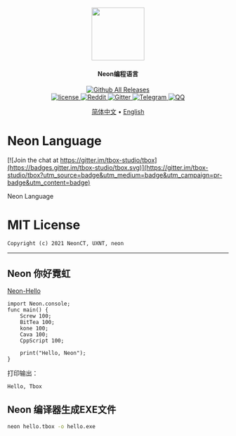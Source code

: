 <div align="center">
	<h1>
	<a href="https://github.com/tbox-studio/tbox-language">
	<img src="https://github.com/uxnt/NeonLang/blob/main/NeonCT.png" height="120" >
	</a>
	</h1>
	<h4>Neon编程语言</h4>
	
  <div>
	<!--
    <a href="https://github.com/tbox-studio/tbox-language/actions?query=workflow%3AWindows">
      <img src="https://img.shields.io/github/workflow/status/tbox-studio/tbox-language/Windows/dev.svg?style=flat-square&logo=windows" alt="github-ci" />
    </a>
    <a href="https://github.com/tbox-studio/tbox-language/actions?query=workflow%3ALinux">
      <img src="https://img.shields.io/github/workflow/status/tbox-studio/tbox-language/Linux/dev.svg?style=flat-square&logo=linux" alt="github-ci" />
    </a>
    <a href="https://github.com/tbox-studio/tbox-language/actions?query=workflow%3AmacOS">
      <img src="https://img.shields.io/github/workflow/status/tbox-studio/tbox-language/macOS/dev.svg?style=flat-square&logo=apple" alt="github-ci" />
    </a>
    <a href="https://github.com/tbox-studio/tbox-language/actions?query=workflow%3AAndroid">
      <img src="https://img.shields.io/github/workflow/status/tbox-studio/tbox-language/Android/dev.svg?style=flat-square&logo=android" alt="github-ci" />
    </a>
	-->
    <a href="https://github.com/tbox-studio/tbox-language/releases">
      <img src="https://img.shields.io/github/release/tbox-studio/tbox-language.svg?style=flat-square" alt="Github All Releases" /> 
    </a> 
  </div>
  <div>
    <a href="https://github.com/tbox-studio/tbox-language/blob/master/LICENSE">
      <img src="https://img.shields.io/github/license/tbox-studio/tbox-language.svg?colorB=f48041&style=flat-square" alt="license" />
    </a>
    <a href="https://www.reddit.com/r/tbox_language/">
      <img src="https://img.shields.io/badge/chat-on%20reddit-ff3f34.svg?style=flat-square" alt="Reddit" />
    </a>
    <a href="https://gitter.im/tbox-studio/tbox-language?utm_source=badge&utm_medium=badge&utm_campaign=pr-badge&utm_content=badge">
      <img src="https://img.shields.io/gitter/room/tbox-studio/tbox-language.svg?style=flat-square&colorB=96c312" alt="Gitter" />
    </a>
    <a href="https://t.me/tbox_language">
      <img src="https://img.shields.io/badge/chat-on%20telegram-blue.svg?style=flat-square" alt="Telegram" />
    </a>
    <a href="https://jq.qq.com/?_wv=1027&k=evYz1PC3">
      <img src="https://img.shields.io/badge/chat-on%20QQ-ff69b4.svg?style=flat-square" alt="QQ" />
    </a>
	  <!--
    <a href="https://tboox.org/donation/">
      <img src="https://img.shields.io/badge/donate-us-orange.svg?style=flat-square" alt="Donate" />
    </a>  
	  -->
  </div>
	
	
[简体中文](tbox-grammatical-norm-lang/tbox-grammatical-norm-zh-cn.md) • [English](tbox-grammatical-norm-lang/tbox-grammatical-norm-en-us.md)
	
</div>





# Neon Language

[![Join the chat at https://gitter.im/tbox-studio/tbox](https://badges.gitter.im/tbox-studio/tbox.svg)](https://gitter.im/tbox-studio/tbox?utm_source=badge&utm_medium=badge&utm_campaign=pr-badge&utm_content=badge)

Neon Language

# MIT License
```Copyright (c) 2021 NeonCT, UXNT, neon```

---

## Neon 你好霓虹

[Neon-Hello](hello.md)

```Neon
import Neon.console;
func main() {
	Screw 100;
	BitTea 100;
	kone 100;
	Cava 100;
	CppScript 100;

	print("Hello, Neon");
}
```
打印输出：

```
Hello, Tbox
```

## Neon 编译器生成EXE文件

```bat
neon hello.tbox -o hello.exe
```
